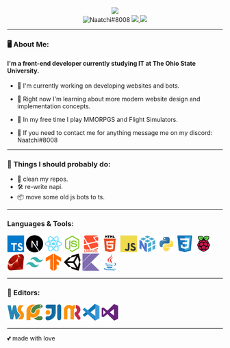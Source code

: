 <div align="center">
    <img src="https://cdn.discordapp.com/attachments/253020121688309761/930315310643441694/image0-114.gif" />
</div>
<div align="center">
    <img src="https://img.shields.io/badge/Discord-purple?style=for-the-badge&logo=discord&logoColor=white" title="Naatchi#8008"/>
    <a href="">
        <img src="https://img.shields.io/badge/twitter-blue?style=for-the-badge&logo=twitter&logoColor=white" />
    </a>
    <a href="">
        <img src="https://img.shields.io/badge/youtube-red?style=for-the-badge&logo=youtube&logoColor=white" />
    </a>
</div>

---
### 🖥️ About Me:
#### I'm a front-end developer currently studying IT at The Ohio State University.

- 🐍 I'm currently working on developing websites and bots.

- 🐢 Right now I'm learning about more modern website design and implementation concepts.

- 🦎 In my free time I play MMORPGS and Flight Simulators.

- 🦧 If you need to contact me for anything message me on my discord: Naatchi#8008
---

### 🧠 Things I should probably do:
 - 🧹 clean my repos.
 - 🛠️ re-write napi.
 - 📦 move some old js bots to ts.

---

### Languages & Tools:
<div>
    <img src="https://raw.githubusercontent.com/devicons/devicon/2ae2a900d2f041da66e950e4d48052658d850630/icons/typescript/typescript-original.svg" height="40" title="typescript" />
    <img src="https://raw.githubusercontent.com/devicons/devicon/2ae2a900d2f041da66e950e4d48052658d850630/icons/nextjs/nextjs-original.svg" height="40" title="NextJs"/>
    <img src="https://raw.githubusercontent.com/devicons/devicon/2ae2a900d2f041da66e950e4d48052658d850630/icons/react/react-original.svg" height="40" title="React" />
    <img src="https://raw.githubusercontent.com/devicons/devicon/2ae2a900d2f041da66e950e4d48052658d850630/icons/nodejs/nodejs-original.svg" height="40" title="NodeJs" />
    <img src="https://raw.githubusercontent.com/devicons/devicon/2ae2a900d2f041da66e950e4d48052658d850630/icons/laravel/laravel-plain-wordmark.svg" height="40" title="Laravel"/>
    <img src="https://raw.githubusercontent.com/devicons/devicon/2ae2a900d2f041da66e950e4d48052658d850630/icons/html5/html5-original-wordmark.svg" height="40" width="40" title="HTML5"/>
    <img src="https://raw.githubusercontent.com/devicons/devicon/2ae2a900d2f041da66e950e4d48052658d850630/icons/javascript/javascript-original.svg" height="40" title="JavaScript"/>
    <img src="https://raw.githubusercontent.com/devicons/devicon/2ae2a900d2f041da66e950e4d48052658d850630/icons/numpy/numpy-original.svg" height="40" title="numpy" />
    <img src="https://raw.githubusercontent.com/devicons/devicon/2ae2a900d2f041da66e950e4d48052658d850630/icons/python/python-original.svg" height="40" title="python" />
    <img src="https://raw.githubusercontent.com/devicons/devicon/2ae2a900d2f041da66e950e4d48052658d850630/icons/css3/css3-original.svg" height="40" title="css3" />
    <img src="https://raw.githubusercontent.com/devicons/devicon/2ae2a900d2f041da66e950e4d48052658d850630/icons/raspberrypi/raspberrypi-original.svg" height="40" title="raspberrypi" />
    <img src="https://raw.githubusercontent.com/devicons/devicon/2ae2a900d2f041da66e950e4d48052658d850630/icons/ruby/ruby-original.svg" height="40" title="ruby" />
    <img src="https://raw.githubusercontent.com/devicons/devicon/2ae2a900d2f041da66e950e4d48052658d850630/icons/tailwindcss/tailwindcss-plain.svg" height="40" title="tailwindcss" />
    <img src="https://raw.githubusercontent.com/devicons/devicon/2ae2a900d2f041da66e950e4d48052658d850630/icons/tensorflow/tensorflow-original.svg" height="40" title="tensorflow" />
    <img src="https://raw.githubusercontent.com/devicons/devicon/2ae2a900d2f041da66e950e4d48052658d850630/icons/unity/unity-original.svg" height="40" title="unity" />
    <img src="https://raw.githubusercontent.com/devicons/devicon/2ae2a900d2f041da66e950e4d48052658d850630/icons/kotlin/kotlin-plain.svg" height="40" title="kotlin" />
    <img src="https://raw.githubusercontent.com/devicons/devicon/2ae2a900d2f041da66e950e4d48052658d850630/icons/java/java-original.svg" height="40" title="java" />
</div>

---

### 📓 Editors: 
<div>
    <img src="https://raw.githubusercontent.com/devicons/devicon/2ae2a900d2f041da66e950e4d48052658d850630/icons/webstorm/webstorm-original.svg" height="40" title="webstorm" />
    <img src="https://raw.githubusercontent.com/devicons/devicon/2ae2a900d2f041da66e950e4d48052658d850630/icons/pycharm/pycharm-original.svg" height="40" title="pycharm" />
    <img src="https://raw.githubusercontent.com/devicons/devicon/2ae2a900d2f041da66e950e4d48052658d850630/icons/intellij/intellij-original.svg" height="40" title="intellij" />
    <img src="https://raw.githubusercontent.com/devicons/devicon/2ae2a900d2f041da66e950e4d48052658d850630/icons/rubymine/rubymine-original.svg" height="40" title="rubymine" />
    <img src="https://raw.githubusercontent.com/devicons/devicon/2ae2a900d2f041da66e950e4d48052658d850630/icons/vscode/vscode-original.svg" height="40" title="vscode" />
    <img src="https://raw.githubusercontent.com/devicons/devicon/2ae2a900d2f041da66e950e4d48052658d850630/icons/visualstudio/visualstudio-plain.svg" height="40" title="visualstudio" />
</div>

---
💕 made with love
